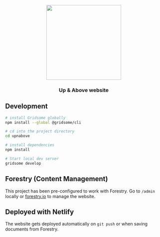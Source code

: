 <p align="center">
  <img src="https://file-xidfrcjkaq.now.sh/" height="240">
  <h3 align="center">Up & Above website</h3>
</p>

## Development

```bash
# install Gridsome globally
npm install --global @gridsome/cli

# cd into the project directory
cd upnabove

# install dependencies
npm install

# Start local dev server
gridsome develop
```

## Forestry (Content Management)

This project has been pre-configured to work with Forestry. Go to `/admin` locally or <a href="https://forestry.io">forestry.io</a> to manage the website.

## Deployed with Netlify

The website gets deployed automatically on `git push` or when saving documents from Forestry.
